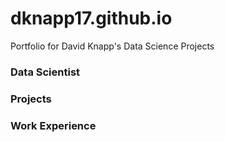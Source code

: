 # dknapp17.github.io
Portfolio for David Knapp's Data Science Projects

### Data Scientist

### Projects

### Work Experience
